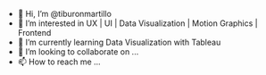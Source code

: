 - 👋 Hi, I’m @tiburonmartillo
- 👀 I’m interested in UX | UI | Data Visualization | Motion Graphics | Frontend
- 🌱 I’m currently learning Data Visualization with Tableau
- 💞️ I’m looking to collaborate on ...
- 📫 How to reach me ...

<!---
tiburonmartillo/tiburonmartillo is a ✨ special ✨ repository because its `README.md` (this file) appears on your GitHub profile.
You can click the Preview link to take a look at your changes.
--->

